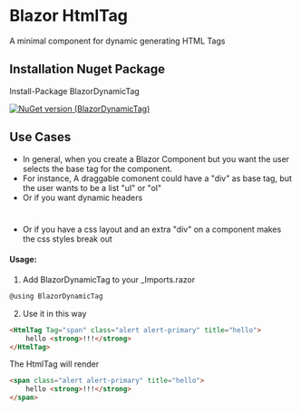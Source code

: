 # Blazor HtmlTag 
A minimal component for dynamic generating HTML Tags

## Installation Nuget Package

Install-Package BlazorDynamicTag

[![NuGet version (BlazorDynamicTag)](https://img.shields.io/nuget/v/BlazorDynamicTag.svg?style=flat-square)](https://www.nuget.org/packages/BlazorDynamicTag/)


## Use Cases

* In general, when you create a Blazor Component but you want the user selects the base tag for the component.
* For instance, A draggable comonent could have a "div" as base tag, but the user wants to be a list "ul" or "ol"
* Or if you want dynamic headers <h1> <h2> <h3> 
* Or if you have a css layout and an extra "div" on a component makes the css styles break out

#### Usage:

1) Add BlazorDynamicTag to your _Imports.razor

```csharp
@using BlazorDynamicTag
```

2) Use it in this way

```html
<HtmlTag Tag="span" class="alert alert-primary" title="hello">
	hello <strong>!!!</strong>
</HtmlTag>
```

The HtmlTag will render

```html
<span class="alert alert-primary" title="hello">
	hello <strong>!!!</strong>
</span>
```
